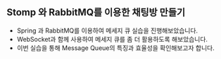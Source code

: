 ## Stomp 와 RabbitMQ를 이용한 채팅방 만들기
- Spring 과 RabbitMQ를 이용하여 메세지 큐 실습을 진행해보았습니다.
- WebSocket과 함께 사용하여 메세지 큐를 좀 더 활용하도록 해보았습니다.
- 이번 실습을 통해 Message Queue의 특징과 효율성을 확인해보고자 합니다.
